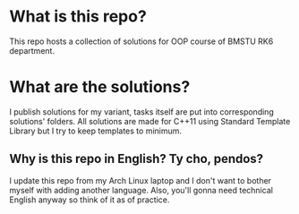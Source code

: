 # What is this repo?
This repo hosts a collection of solutions for OOP course of BMSTU RK6 department.

# What are the solutions?
I publish solutions for my variant, tasks itself are put into corresponding solutions' folders.
All solutions are made for C++11 using Standard Template Library but I try to keep templates to minimum.

## Why is this repo in English? Ty cho, pendos?
I update this repo from my Arch Linux laptop and I don't want to bother myself with adding another 
language. Also, you'll gonna need technical English anyway so think of it as of practice.
